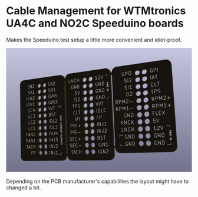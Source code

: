# Cable Management for WTMtronics UA4C and NO2C Speeduino boards

Makes the Speeduino test setup a little more convenient and idiot-proof.

![Cable Management for WTMtronics UA4C and NO2C Speeduino boards](Renderings/cable_management_for_UA4C_NO2C.png)

Depending on the PCB manufacturer's capabilities the layout might have to changed a bit.

